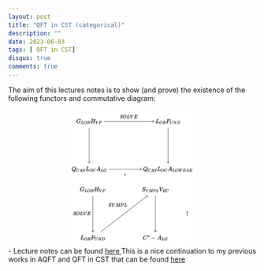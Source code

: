 ```yaml
---
layout: post
title: "QFT in CST (categorical)"
description: ""
date: 2023-06-03
tags: [ QFT in CST]
disqus: true
comments: true
---
```

The aim of this lectures notes is to show (and prove) the existence of the following functors and commutative diagram:
<div style="margin:0 auto;text-align:center">

<div class="center-figure">
 <img src="/images/QFTinCSTdiagram.PNG" style="width:50%">
  <img src="/images/functors.PNG" style="width:50%">
  </div></div>
- Lecture notes can be found <a href="https://drive.google.com/file/d/1hzke4HQTrlBiLZoysdqpeFCGn_DTQOq4/view?usp=share_link"> here </a>
<!--more-->
This is a nice continuation to my previous works in AQFT and QFT in CST that can be found <a href="/tags.html#QFT+in+CST"> here </a> 
